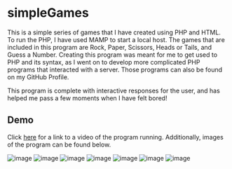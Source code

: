 # simpleGames

This is a simple series of games that I have created using PHP and HTML. To run the PHP, I have used MAMP to start a local host. The games that are included in this program are Rock, Paper, Scissors, Heads or Tails, and Guess a Number. Creating this program was meant for me to get used to PHP and its syntax, as I went on to develop more complicated PHP programs that interacted with a server. Those programs can also be found on my GitHub Profile.

This program is complete with interactive responses for the user, and has helped me pass a few moments when I have felt bored!

## Demo

Click [here](https://youtu.be/YXO0qDN7mb0) for a link to a video of the program running. Additionally, images of the program can be found below.

![image](https://user-images.githubusercontent.com/67477587/122587335-b859dc00-d02b-11eb-8c4b-34eb41653298.png)
![image](https://user-images.githubusercontent.com/67477587/122587543-f0611f00-d02b-11eb-9446-80ff71dd99b3.png)
![image](https://user-images.githubusercontent.com/67477587/122587557-f6ef9680-d02b-11eb-955c-432cb37e8fa2.png)
![image](https://user-images.githubusercontent.com/67477587/122587642-11c20b00-d02c-11eb-8ea2-08a7d054afcc.png)
![image](https://user-images.githubusercontent.com/67477587/122587711-28686200-d02c-11eb-8a66-0d623eea1029.png)
![image](https://user-images.githubusercontent.com/67477587/122587770-3b7b3200-d02c-11eb-8835-0e2ef11857f4.png)
![image](https://user-images.githubusercontent.com/67477587/122587827-4b931180-d02c-11eb-8cbf-184f7dfca631.png)
